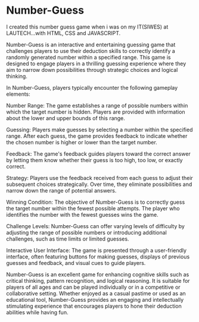# Number-Guess
I created this number guess game when i was on my IT(SIWES) at LAUTECH...with HTML, CSS and JAVASCRIPT.


Number-Guess is an interactive and entertaining guessing game that challenges players to use their deduction skills to correctly identify a randomly generated number within a specified range. This game is designed to engage players in a thrilling guessing experience where they aim to narrow down possibilities through strategic choices and logical thinking.

In Number-Guess, players typically encounter the following gameplay elements:

Number Range: The game establishes a range of possible numbers within which the target number is hidden. Players are provided with information about the lower and upper bounds of this range.

Guessing: Players make guesses by selecting a number within the specified range. After each guess, the game provides feedback to indicate whether the chosen number is higher or lower than the target number.

Feedback: The game's feedback guides players toward the correct answer by letting them know whether their guess is too high, too low, or exactly correct.

Strategy: Players use the feedback received from each guess to adjust their subsequent choices strategically. Over time, they eliminate possibilities and narrow down the range of potential answers.

Winning Condition: The objective of Number-Guess is to correctly guess the target number within the fewest possible attempts. The player who identifies the number with the fewest guesses wins the game.

Challenge Levels: Number-Guess can offer varying levels of difficulty by adjusting the range of possible numbers or introducing additional challenges, such as time limits or limited guesses.

Interactive User Interface: The game is presented through a user-friendly interface, often featuring buttons for making guesses, displays of previous guesses and feedback, and visual cues to guide players.

Number-Guess is an excellent game for enhancing cognitive skills such as critical thinking, pattern recognition, and logical reasoning. It is suitable for players of all ages and can be played individually or in a competitive or collaborative setting. Whether enjoyed as a casual pastime or used as an educational tool, Number-Guess provides an engaging and intellectually stimulating experience that encourages players to hone their deduction abilities while having fun.
